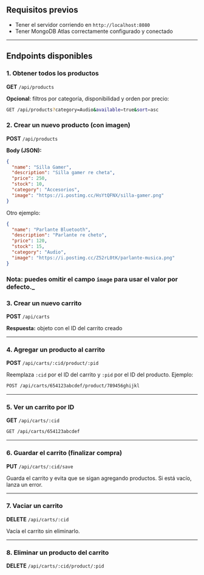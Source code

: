 ## Requisitos previos

- Tener el servidor corriendo en `http://localhost:8080`
- Tener MongoDB Atlas correctamente configurado y conectado

---

## Endpoints disponibles

### 1. Obtener todos los productos

**GET** `/api/products`

**Opcional**: filtros por categoría, disponibilidad y orden por precio:

```bash
GET /api/products?category=Audio&available=true&sort=asc
```

### 2. Crear un nuevo producto (con imagen)

**POST** `/api/products`

**Body (JSON):**
```json
{
  "name": "Silla Gamer",
  "description": "Silla gamer re cheta",
  "price": 250,
  "stock": 10,
  "category": "Accesorios",
  "image": "https://i.postimg.cc/HsYtQFNX/silla-gamer.png"
}
```

Otro ejemplo:
```json
{
  "name": "Parlante Bluetooth",
  "description": "Parlante re cheto",
  "price": 120,
  "stock": 15,
  "category": "Audio",
  "image": "https://i.postimg.cc/Z52rL0tK/parlante-musica.png"
}
```

### Nota: puedes omitir el campo `image` para usar el valor por defecto._

### 3. Crear un nuevo carrito

**POST** `/api/carts`

**Respuesta:** objeto con el ID del carrito creado

---

### 4. Agregar un producto al carrito

**POST** `/api/carts/:cid/product/:pid`

Reemplaza `:cid` por el ID del carrito y `:pid` por el ID del producto. Ejemplo:
```bash
POST /api/carts/654123abcdef/product/789456ghijkl
```

---

### 5. Ver un carrito por ID

**GET** `/api/carts/:cid`

```bash
GET /api/carts/654123abcdef
```

---

### 6. Guardar el carrito (finalizar compra)

**PUT** `/api/carts/:cid/save`

Guarda el carrito y evita que se sigan agregando productos. Si está vacío, lanza un error.

---

### 7. Vaciar un carrito

**DELETE** `/api/carts/:cid`

Vacía el carrito sin eliminarlo.

---

### 8. Eliminar un producto del carrito

**DELETE** `/api/carts/:cid/product/:pid`



